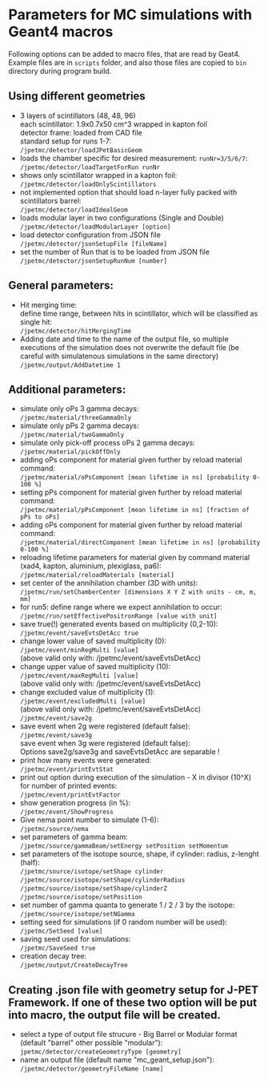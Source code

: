 # Parameters for MC simulations with Geant4 macros
Following options can be added to macro files, that are read by Geat4. Example files are in `scripts` folder, and also those files are copied to `bin` directory during program build.  

## Using different geometries
* 3 layers of scintillators (48, 48, 96)  
  each scintillator: 1.9x0.7x50 cm^3 wrapped in kapton foil  
  detector frame: loaded from CAD file  
  standard setup for runs 1-7:  
 `/jpetmc/detector/loadJPetBasicGeom`  
* loads the chamber specific for desired measurement: `runNr=3/5/6/7`:  
 `/jpetmc/detector/loadTargetForRun runNr`  
* shows only scintillator wrapped in a kapton foil:  
 `/jpetmc/detector/loadOnlyScintillators`  
* not implemented option that should load n-layer fully packed with
  scintillators barrel:  
 `/jpetmc/detector/loadIdealGeom`  
* loads modular layer in two configurations (Single and Double)
 `/jpetmc/detector/loadModularLayer [option]`  
* load detector configuration from JSON file
 `/jpetmc/detector/jsonSetupFile [fileName]`
* set the number of Run that is to be loaded from JSON file
 `/jpetmc/detector/jsonSetupRunNum [number]`

## General parameters:  
* Hit merging time:  
  define time range, between hits in scintillator, which will be classified as single hit:  
 `/jpetmc/detector/hitMergingTime`  
* Adding date and time to the name of the output file, so multiple executions of the simulation
  does not overwrite the default file (be careful with simulatenous simulations in the same directory)  
 `/jpetmc/output/AddDatetime 1`  

## Additional parameters:
* simulate only oPs 3 gamma decays:  
 `/jpetmc/material/threeGammaOnly`  
* simulate only pPs 2 gamma decays:  
 `/jpetmc/material/twoGammaOnly`  
* simulate only pick-off process oPs 2 gamma decays:  
 `/jpetmc/material/pickOffOnly`  
* adding oPs component for material given further by reload material command:  
 `/jpetmc/material/oPsComponent [mean lifetime in ns] [probability 0-100 %]`  
* setting pPs component for material given further by reload material command:  
 `/jpetmc/material/pPsComponent [mean lifetime in ns] [fraction of pPs to oPs]`  
* adding oPs component for material given further by reload material command:  
 `/jpetmc/material/directComponent [mean lifetime in ns] [probability 0-100 %]`  
* reloading lifetime parameters for material given by command material (xad4, kapton, aluminium, plexiglass, pa6):  
 `/jpetmc/material/reloadMaterials [material]`  
* set center of the annihilation chamber (3D with units):  
 `/jpetmc/run/setChamberCenter [dimensions X Y Z with units - cm, m, mm]`  
* for run5: define range where we expect annihilation to occur:   
 `/jpetmc/run/setEffectivePositronRange [value with unit]`  
* save true(!) generated events based on multiplicity (0,2-10):  
 `/jpetmc/event/saveEvtsDetAcc true`  
* change lower value of saved multiplicity (0):  
 `/jpetmc/event/minRegMulti [value]`  
  (above valid only with: /jpetmc/event/saveEvtsDetAcc)  
* change upper value of saved multiplicity (10):  
 `/jpetmc/event/maxRegMulti [value]`  
  (above valid only with: /jpetmc/event/saveEvtsDetAcc)  
* change excluded value of multiplicity (1):  
 `/jpetmc/event/excludedMulti [value]`  
  (above valid only with: /jpetmc/event/saveEvtsDetAcc)  
 `/jpetmc/event/save2g`  
* save event when 2g were registered (default false):  
 `/jpetmc/event/save3g`  
  save event when 3g were registered (default false):  
  Options save2g/save3g  and saveEvtsDetAcc are separable !
* print how many events were generated:  
 `/jpetmc/event/printEvtStat`  
* print out option during execution of the simulation - X in divisor (10^X) for number of printed events:  
 `/jpetmc/event/printEvtFactor`  
* show generation progress (in %):  
 `/jpetmc/event/ShowProgress`  
* Give nema point number to simulate (1-6):  
 `/jpetmc/source/nema`  
* set parameters of gamma beam:  
 `/jpetmc/source/gammaBeam/setEnergy setPosition setMomentum`  
* set parameters of the isotope source, shape, if cylinder: radius, z-lenght (half):  
 `/jpetmc/source/isotope/setShape cylinder`  
 `/jpetmc/source/isotope/setShape/cylinderRadius`  
 `/jpetmc/source/isotope/setShape/cylinderZ`  
 `/jpetmc/source/isotope/setPosition`  
* set number of gamma quanta to generate 1 / 2 / 3 by the isotope:  
 `/jpetmc/source/isotope/setNGamma`  
* setting seed for simulations (if 0 random number will be used):  
 `/jpetmc/SetSeed [value]`  
* saving seed used for simulations:  
 `/jpetmc/SaveSeed true`  
* creation decay tree:  
 `/jpetmc/output/CreateDecayTree`  

## Creating .json file with geometry setup for J-PET Framework. If one of these two option will be put into macro, the output file will be created.
* select a type of output file strucure - Big Barrel or Modular format (default "barrel" other possible "modular"):  
 `jpetmc/detector/createGeometryType [geometry]`
* name an output file (default name "mc_geant_setup.json"):  
 `/jpetmc/detector/geometryFileName [name]`  
